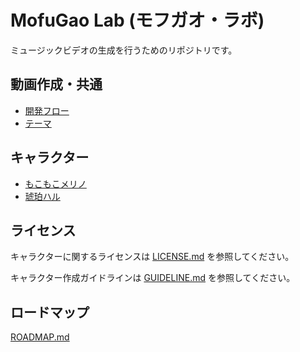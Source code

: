 # MofuGao Lab (モフガオ・ラボ)

ミュージックビデオの生成を行うためのリポジトリです。

## 動画作成・共通

- [開発フロー](./キャラクター/_共通/開発フローv0.md)
- [テーマ](./キャラクター/_共通/テーマ.md)

## キャラクター

- [もこもこメリノ](./キャラクター/もこもこメリノ/README.md)
- [琥珀ハル](./キャラクター/琥珀ハル/README.md)

## ライセンス

キャラクターに関するライセンスは [LICENSE.md](./キャラクター/LICENSE.md) を参照してください。

キャラクター作成ガイドラインは [GUIDELINE.md](./キャラクター/GUIDELINE.md) を参照してください。

## ロードマップ

[ROADMAP.md](./ROADMAP.md)

